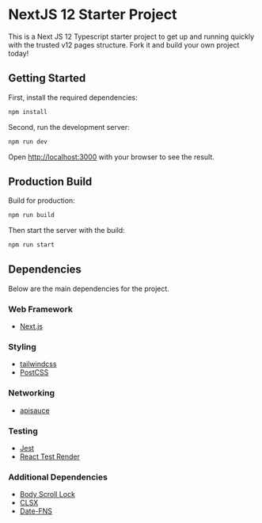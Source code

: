 # NextJS 12 Starter Project

This is a Next JS 12 Typescript starter project to get up and running quickly with the trusted v12 pages structure. Fork it and build your own project today!

## Getting Started

First, install the required dependencies:

```bash
npm install
```

Second, run the development server:

```bash
npm run dev
```

Open [http://localhost:3000](http://localhost:3000) with your browser to see the result.

## Production Build

Build for production:

```bash
npm run build
```

Then start the server with the build:

```bash
npm run start
```

## Dependencies

Below are the main dependencies for the project.

### Web Framework

- [Next.js](https://nextjs.org/)

### Styling

- [tailwindcss](https://tailwindcss.com/)
- [PostCSS](https://github.com/postcss/postcss)

### Networking

- [apisauce](https://github.com/infinitered/apisauce)

### Testing

- [Jest](https://jestjs.io/)
- [React Test Render](https://www.npmjs.com/package/react-test-renderer)

### Additional Dependencies

- [Body Scroll Lock](https://github.com/willmcpo/body-scroll-lock)
- [CLSX](https://github.com/lukeed/clsx)
- [Date-FNS](https://github.com/date-fns/date-fns)
